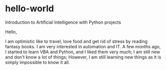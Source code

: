 # hello-world
Introduction to Artificial Intelligence with Python projects

Hello,

I am optimistic like to travel, love food and get rid of stress by reading fantasy books.
I am very interested in automation and IT.
A few months ago, I started to learn VBA and Python, and I liked them very much; I am still new and don't know a lot of things;
However, I am still learning new things as it is simply impossible to know it all. 
